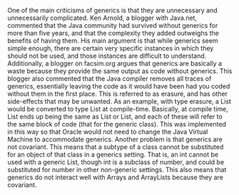 One of the main criticisms of generics is that they are unnecessary and unnecessarily complicated.  Ken Arnold, a blogger with Java.net, commented that the Java community had survived without generics for more than five years, and that the complexity they added outweighs the benefits of having them.  His main argument is that while generics seem simple enough, there are certain very specific instances in which they should not be used, and those instances are difficult to understand.    Additionally, a blogger on facsim.org argues that generics are basically a waste because they provide the same output as code without generics.  This blogger also commented that the Java compiler removes all traces of generics, essentially leaving the code as it would have been had you coded without them in the first place.  This is referred to as erasure, and has other side-effects that may be unwanted.  As an example, with type erasure, a List<string> would be converted to type List at compile-time.  Basically, at compile time, List<int> ends up being the same as List<string> or List<double>, and each of these will refer to the same block of code (that for the generic class).  This was implemented in this way so that Oracle would not need to change the Java Virtual Machine to accommodate generics. Another problem is that generics are not covariant.  This means that a subtype of a class cannot be substituted for an object of that class in a generics setting.  That is, an int cannot be used with a generic List<number>, though int is a subclass of number, and could be substituted for number in other non-generic settings.  This also means that generics do not interact well with Arrays and ArrayLists because they are covariant. 